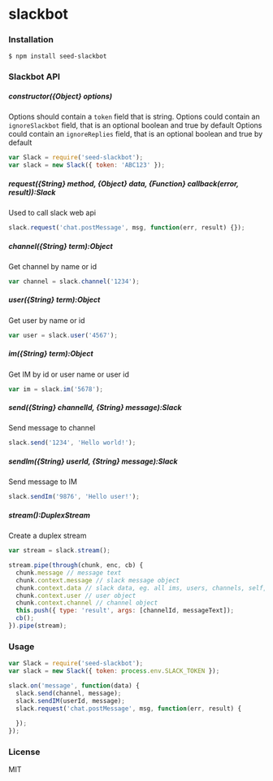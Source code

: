 # slackbot

### Installation

    $ npm install seed-slackbot

### Slackbot API

##### constructor({Object} options)

Options should contain a `token` field that is string.
Options could contain an `ignoreSlackbot` field, that is an optional boolean and true by default
Options could contain an `ignoreReplies` field, that is an optional boolean and true by default

```javascript
var Slack = require('seed-slackbot');
var slack = new Slack({ token: 'ABC123' });
```

##### request({String} method, {Object} data, {Function} callback(error, result)):Slack

Used to call slack web api

```javascript
slack.request('chat.postMessage', msg, function(err, result) {});
```

##### channel({String} term):Object

Get channel by name or id

```javascript
var channel = slack.channel('1234');
```

##### user({String} term):Object

Get user by name or id

```javascript
var user = slack.user('4567');
```

##### im({String} term):Object

Get IM by id or user name or user id

```javascript
var im = slack.im('5678');
```

##### send({String} channelId, {String} message):Slack

Send message to channel

```javascript
slack.send('1234', 'Hello world!');
```

##### sendIm({String} userId, {String} message):Slack

Send message to IM

```javascript
slack.sendIm('9876', 'Hello user!');
```

##### stream():DuplexStream

Create a duplex stream

```javascript
var stream = slack.stream();

stream.pipe(through(chunk, enc, cb) {
  chunk.message // message text
  chunk.context.message // slack message object
  chunk.context.data // slack data, eg. all ims, users, channels, self, etc.
  chunk.context.user // user object
  chunk.context.channel // channel object
  this.push({ type: 'result', args: [channelId, messageText]);
  cb();
}).pipe(stream);
```

### Usage

```javascript
var Slack = require('seed-slackbot');
var slack = new Slack({ token: process.env.SLACK_TOKEN });

slack.on('message', function(data) {
  slack.send(channel, message);
  slack.sendIM(userId, message);
  slack.request('chat.postMessage', msg, function(err, result) {
    
  });
});
```

### License

MIT